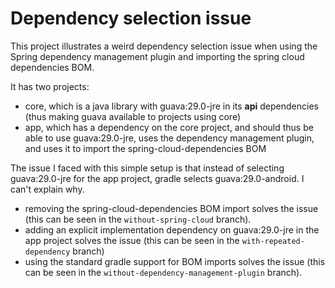 # Dependency selection issue

This project illustrates a weird dependency selection issue when using the Spring dependency management
plugin and importing the spring cloud dependencies BOM.

It has two projects:

 - core, which is a java library with guava:29.0-jre in its **api** dependencies (thus making guava available
   to projects using core)
 - app, which has a dependency on the core project, and should thus be able to use guava:29.0-jre,
   uses the dependency management plugin, and uses it to import the spring-cloud-dependencies BOM
 
The issue I faced with this simple setup is that instead of selecting guava:29.0-jre for the app project, 
gradle selects guava:29.0-android. I can't explain why.

 - removing the spring-cloud-dependencies BOM import solves the issue (this can be seen in the `without-spring-cloud`
branch).
 - adding an explicit implementation dependency on guava:29.0-jre in the app project solves the issue (this can be 
seen in the `with-repeated-dependency` branch)
 - using the standard gradle support for BOM imports solves the issue (this can be seen in the 
 `without-dependency-management-plugin` branch).
